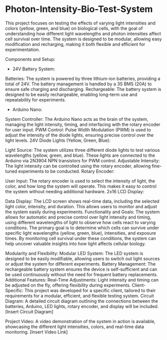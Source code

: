 # Photon-Intensity-Bio-Test-System

This project focuses on testing the effects of varying light intensities and colors (yellow, green, and blue) on biological cells, with the goal of understanding how different light wavelengths and photon intensities affect cell survival over time. The system is designed to be modular, allowing easy modification and recharging, making it both flexible and efficient for experimentation.

Components and Setup:
* 24V Battery System:
  
Batteries: The system is powered by three lithium-ion batteries, providing a total of 24V. The battery management is handled by a 3S BMS (20A) to ensure safe charging and discharging.
Rechargeable: The battery system is designed to be easily rechargeable, enabling long-term use and repeatability for experiments.
- Arduino Nano:

System Controller: The Arduino Nano acts as the brain of the system, managing the light intensity, timing, and interfacing with the rotary encoder for user input.
PWM Control: Pulse Width Modulation (PWM) is used to adjust the intensity of the diode lights, ensuring precise control over the light levels.
24V Diode Lights (Yellow, Green, Blue):

Light Source: The system utilizes three different diode lights to test various wavelengths (yellow, green, and blue). These lights are connected to the Arduino via 2N3904 NPN transistors for PWM control.
Adjustable Intensity: The light intensity can be controlled using the rotary encoder, allowing fine-tuned experiments to be conducted.
Rotary Encoder:

User Input: The rotary encoder is used to select the intensity of light, the color, and how long the system will operate. This makes it easy to control the system without needing additional hardware.
2x16 LCD Display:

Data Display: The LCD screen shows real-time data, including the selected light color, intensity, and duration. This allows users to monitor and adjust the system easily during experiments.
Functionality and Goals:
The system allows for automatic and precise control over light intensity and timing, using different wavelengths of light to observe how cells react to varying conditions. The primary goal is to determine which cells can survive under specific light wavelengths (yellow, green, blue), intensities, and exposure times. By monitoring cell survival under these conditions, the system can help uncover valuable insights into how light affects cellular biology.

Modularity and Flexibility:
Modular LED System: The LED system is designed to be easily modifiable, allowing users to switch out light sources or adjust the system for different experiments.
Battery Management: The rechargeable battery system ensures the device is self-sufficient and can be used continuously without the need for frequent battery replacements.
Additional Features:
Real-Time Adjustments: Light intensity and timing can be adjusted on the fly, offering flexibility during experiments.
Client-Specific: This project was developed for a specific client, tailored to their requirements for a modular, efficient, and flexible testing system.
Circuit Diagram:
A detailed circuit diagram outlining the connections between the batteries, Arduino, LED lights, rotary encoder, and display will be included. [Insert Circuit Diagram]

Project Video:
A video demonstration of the system in action is available, showcasing the different light intensities, colors, and real-time data monitoring. [Insert Video Link]
